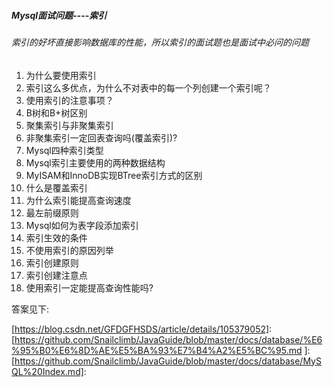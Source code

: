 ##### Mysql面试问题----索引

###### 索引的好坏直接影响数据库的性能，所以索引的面试题也是面试中必问的问题

1. 为什么要使用索引
2. 索引这么多优点，为什么不对表中的每一个列创建一个索引呢？
3. 使用索引的注意事项？
4. B树和B+树区别
5. 聚集索引与非聚集索引
6. 非聚集索引一定回表查询吗(覆盖索引)?
7. Mysql四种索引类型
8. Mysql索引主要使用的两种数据结构
9. MyISAM和InnoDB实现BTree索引方式的区别
10. 什么是覆盖索引
11. 为什么索引能提高查询速度
12. 最左前缀原则
13. Mysql如何为表字段添加索引
14. 索引生效的条件
15. 不使用索引的原因列举
16. 索引创建原则
17. 索引创建注意点
18. 使用索引一定能提高查询性能吗?



答案见下:

[https://blog.csdn.net/GFDGFHSDS/article/details/105379052]: 
[https://github.com/Snailclimb/JavaGuide/blob/master/docs/database/%E6%95%B0%E6%8D%AE%E5%BA%93%E7%B4%A2%E5%BC%95.md ]: 
[https://github.com/Snailclimb/JavaGuide/blob/master/docs/database/MySQL%20Index.md]: 


